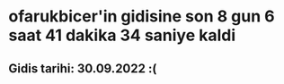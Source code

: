 # ofarukbicer'in gidisine son 8 gun 6 saat 41 dakika 34 saniye kaldi

## Gidis tarihi: 30.09.2022 :(